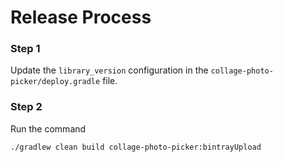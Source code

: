 Release Process
===

### Step 1

Update the `library_version` configuration in the `collage-photo-picker/deploy.gradle` file.

### Step 2
Run the command

```
./gradlew clean build collage-photo-picker:bintrayUpload
```